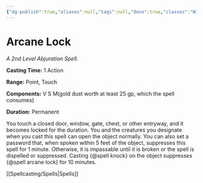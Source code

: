 ```yaml
---
{"dg-publish":true,"aliases":null,"tags":null,"done":true,"classes":"Wizard, Artificer,","spellLevel":2,"school":"Abjuration","source":"PHB","permalink":"/spells/arcane-lock/","dgHomeLink":false,"dgPassFrontmatter":true}
---
```


# Arcane Lock
*A 2nd Level Abjuration Spell.*

**Casting Time:** 1 Action

**Range:** Point, Touch

**Components:** V S M(gold dust worth at least 25 gp, which the spell consumes)

**Duration:** Permanent

You touch a closed door, window, gate, chest, or other entryway, and it becomes locked for the duration. You and the creatures you designate when you cast this spell can open the object normally. You can also set a password that, when spoken within 5 feet of the object, suppresses this spell for 1 minute. Otherwise, it is impassable until it is broken or the spell is dispelled or suppressed. Casting {@spell knock} on the object suppresses {@spell arcane lock} for 10 minutes.

[[Spellcasting/Spells|Spells]]